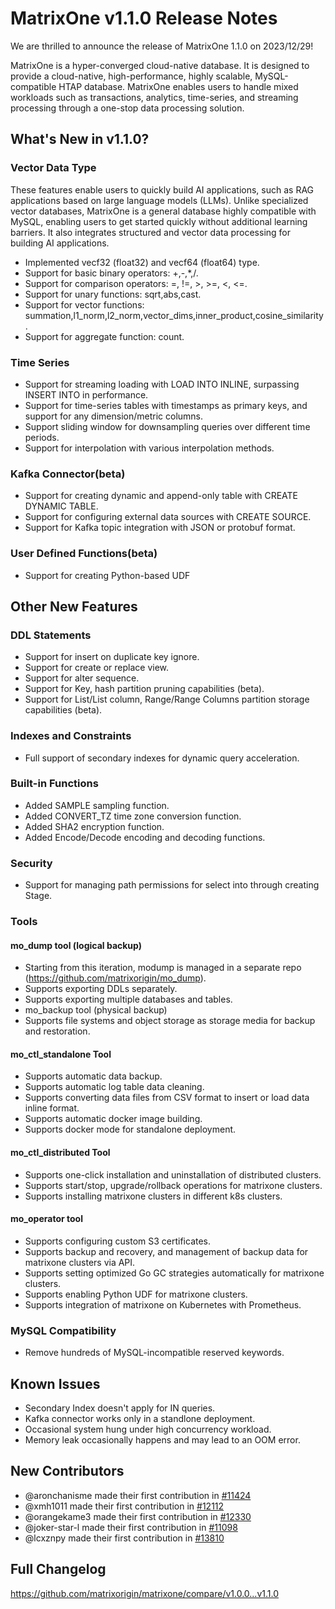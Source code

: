 # **MatrixOne v1.1.0 Release Notes**

We are thrilled to announce the release of MatrixOne 1.1.0 on 2023/12/29!

MatrixOne is a hyper-converged cloud-native database. It is designed to provide a cloud-native, high-performance, highly scalable, MySQL-compatible HTAP database. MatrixOne enables users to handle mixed workloads such as transactions, analytics, time-series, and streaming processing through a one-stop data processing solution.

## What's New in v1.1.0?

### Vector Data Type

These features enable users to quickly build AI applications, such as RAG applications based on large language models (LLMs). Unlike specialized vector databases, MatrixOne is a general database highly compatible with MySQL, enabling users to get started quickly without additional learning barriers. It also integrates structured and vector data processing for building AI applications.

- Implemented vecf32 (float32) and vecf64 (float64) type.
- Support for basic binary operators: +,-,*,/.
- Support for comparison operators: =, !=, >, >=, <, <=.
- Support for unary functions: sqrt,abs,cast.
- Support for vector functions: summation,l1_norm,l2_norm,vector_dims,inner_product,cosine_similarity.
- Support for aggregate function: count.

### Time Series

- Support for streaming loading with LOAD INTO INLINE, surpassing INSERT INTO in performance.
- Support for time-series tables with timestamps as primary keys, and support for any dimension/metric columns.
- Support sliding window for downsampling queries over different time periods.
- Support for interpolation with various interpolation methods.

### Kafka Connector(beta)

- Support for creating dynamic and append-only table with CREATE DYNAMIC TABLE.
- Support for configuring external data sources with CREATE SOURCE.
- Support for Kafka topic integration with JSON or protobuf format.

### User Defined Functions(beta)

- Support for creating Python-based UDF

## Other New Features

### DDL Statements

- Support for insert on duplicate key ignore.
- Support for create or replace view.
- Support for alter sequence.
- Support for Key, hash partition pruning capabilities (beta).
- Support for List/List column, Range/Range Columns partition storage capabilities (beta).

### Indexes and Constraints

- Full support of secondary indexes for dynamic query acceleration.

### Built-in Functions

- Added SAMPLE sampling function.
- Added CONVERT_TZ time zone conversion function.
- Added SHA2 encryption function.
- Added Encode/Decode encoding and decoding functions.

### Security

- Support for managing path permissions for select into through creating Stage.

### Tools

#### mo_dump tool (logical backup)

- Starting from this iteration, modump is managed in a separate repo (<https://github.com/matrixorigin/mo_dump>).
- Supports exporting DDLs separately.
- Supports exporting multiple databases and tables.
- mo_backup tool (physical backup)
- Supports file systems and object storage as storage media for backup and restoration.

#### mo_ctl_standalone Tool

- Supports automatic data backup.
- Supports automatic log table data cleaning.
- Supports converting data files from CSV format to insert or load data inline format.
- Supports automatic docker image building.
- Supports docker mode for standalone deployment.

#### mo_ctl_distributed Tool

- Supports one-click installation and uninstallation of distributed clusters.
- Supports start/stop, upgrade/rollback operations for matrixone clusters.
- Supports installing matrixone clusters in different k8s clusters.

#### mo_operator tool

- Supports configuring custom S3 certificates.
- Supports backup and recovery, and management of backup data for matrixone clusters via API.
- Supports setting optimized Go GC strategies automatically for matrixone clusters.
- Supports enabling Python UDF for matrixone clusters.
- Supports integration of matrixone on Kubernetes with Prometheus.

### MySQL Compatibility

- Remove hundreds of MySQL-incompatible reserved keywords.

## Known Issues

- Secondary Index doesn't apply for IN queries.
- Kafka connector works only in a standlone deployment.
- Occasional system hung under high concurrency workload.
- Memory leak occasionally happens and may lead to an OOM error.

## New Contributors

- @aronchanisme made their first contribution in [#11424](https://github.com/matrixorigin/matrixone/pull/11424)
- @xmh1011 made their first contribution in [#12112](https://github.com/matrixorigin/matrixone/pull/12112)
- @orangekame3 made their first contribution in [#12330](https://github.com/matrixorigin/matrixone/pull/12330)
- @joker-star-l made their first contribution in [#11098](https://github.com/matrixorigin/matrixone/pull/11098)
- @lcxznpy made their first contribution in [#13810](https://github.com/matrixorigin/matrixone/pull/13810)

## Full Changelog

<https://github.com/matrixorigin/matrixone/compare/v1.0.0...v1.1.0>